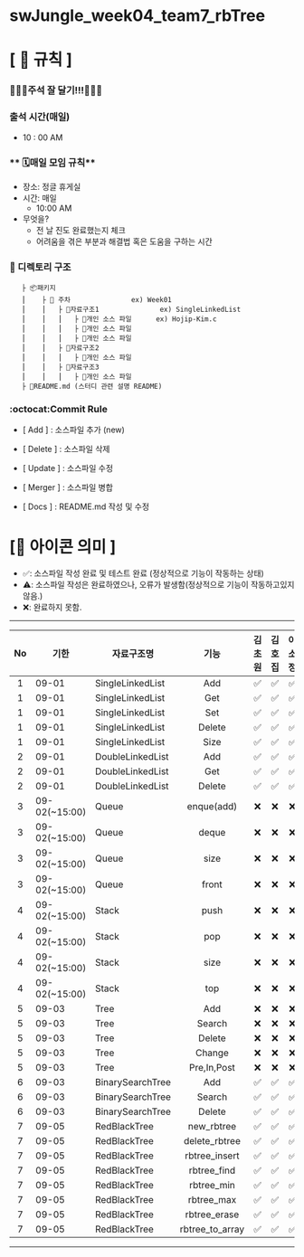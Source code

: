 # swJungle_week04_team7_rbTree

# **[ 🚫 규칙 ]**

### 📌📌📌주석 잘 달기!!!📌📌📌


### **출석 시간(매일)**
- 10 : 00 AM

### ** 🗓매일 모임 규칙**
- 장소: 정글 휴게실
- 시간: 매일
    - 10:00 AM
- 무엇을?
    - 전 날 진도 완료했는지 체크
    - 어려움을 겪은 부분과 해결법 혹은 도움을 구하는 시간

### **📌 디렉토리 구조**

       ├ 📦패키지
       ⎮    ├ 📁 주차               ex) Week01
       ⎮    ⎮   ├ 📁자료구조1               ex) SingleLinkedList
       ⎮    ⎮   ⎮   ├︎ 📃개인 소스 파일      ex) Hojip-Kim.c
       ⎮    ⎮   ⎮   ├︎ 📃개인 소스 파일
       ⎮    ⎮   ⎮   ├ 📃개인 소스 파일
       ⎮    ⎮   ├ 📁자료구조2
       ⎮    ⎮   ⎮   ├ 📃개인 소스 파일
       ⎮    ⎮   ├ 📁자료구조3
       ⎮    ⎮   ⎮   ├ 📃개인 소스 파일
       ├ 📝README.md (스터디 관련 설명 README)

### **:octocat:Commit Rule** ###
- [ Add ]    : 소스파일 추가 (new)

- [ Delete ] : 소스파일 삭제
- [ Update ] : 소스파일 수정
- [ Merger ] : 소스파일 병합
- [ Docs ]   : README.md 작성 및 수정


# **[📌 아이콘 의미 ]**
- ✅: 소스파일 작성 완료 및 테스트 완료 (정상적으로 기능이 작동하는 상태)
- ⚠️: 소스파일 작성은 완료하였으나, 오류가 발생함(정상적으로 기능이 작동하고있지 않음.)
- ❌: 완료하지 못함.
---
|No|기한|자료구조명|기능|김초원|김호집|이소정|팀 리뷰
|:-:|------|-------|:-----:|:-----:|:-----:|:-----:|:-----:|
|1|09-01|SingleLinkedList|Add|✅|✅|✅|✅|
|1|09-01|SingleLinkedList|Get|✅|✅|✅|✅|
|1|09-01|SingleLinkedList|Set|✅|✅|✅|✅|
|1|09-01|SingleLinkedList|Delete|✅|✅|✅|✅|
|1|09-01|SingleLinkedList|Size|✅|✅|✅|✅|
|2|09-01|DoubleLinkedList|Add|✅|✅|✅|✅|
|2|09-01|DoubleLinkedList|Get|✅|✅|✅|✅|
|2|09-01|DoubleLinkedList|Delete|✅|✅|✅|✅|
|3|09-02(~15:00)|Queue|enque(add)|❌|❌|❌|❌|
|3|09-02(~15:00)|Queue|deque|❌|❌|❌|❌|
|3|09-02(~15:00)|Queue|size|❌|❌|❌|❌|
|3|09-02(~15:00)|Queue|front|❌|❌|❌|❌|
|4|09-02(~15:00)|Stack|push|❌|❌|❌|❌|
|4|09-02(~15:00)|Stack|pop|❌|❌|❌|❌|
|4|09-02(~15:00)|Stack|size|❌|❌|❌|❌|
|4|09-02(~15:00)|Stack|top|❌|❌|❌|❌|
|5|09-03|Tree|Add|❌|❌|❌|❌|
|5|09-03|Tree|Search|❌|❌|❌|❌|
|5|09-03|Tree|Delete|❌|❌|❌|❌|
|5|09-03|Tree|Change|❌|❌|❌|❌|
|5|09-03|Tree|Pre,In,Post|❌|❌|❌|❌|
|6|09-03|BinarySearchTree|Add|✅|✅|✅|✅|
|6|09-03|BinarySearchTree|Search|✅|✅|✅|✅|
|6|09-03|BinarySearchTree|Delete|✅|✅|✅|✅|
|7|09-05|RedBlackTree|new_rbtree|✅|✅|✅|✅|
|7|09-05|RedBlackTree|delete_rbtree|✅|✅|✅|✅|
|7|09-05|RedBlackTree|rbtree_insert|✅|✅|✅|✅|
|7|09-05|RedBlackTree|rbtree_find|✅|✅|✅|✅|
|7|09-05|RedBlackTree|rbtree_min|✅|✅|✅|✅|
|7|09-05|RedBlackTree|rbtree_max|✅|✅|✅|✅|
|7|09-05|RedBlackTree|rbtree_erase|✅|✅|✅|✅|
|7|09-05|RedBlackTree|rbtree_to_array|✅|✅|✅|✅|
---
